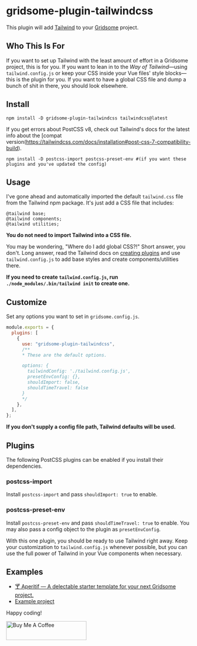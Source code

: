 # gridsome-plugin-tailwindcss

This plugin will add [Tailwind](http://tailwindcss.com) to your
[Gridsome](http://gridsome.org) project.

## Who This Is For

If you want to set up Tailwind with the least amount of effort in a Gridsome
project, this is for you. If you want to lean in to the _Way of
Tailwind_&mdash;using `tailwind.config.js` or keep your CSS inside your Vue
files' style blocks&mdash;this is the plugin for you. If you want to have a
global CSS file and dump a bunch of shit in there, you should look elsewhere.

## Install

`npm install -D gridsome-plugin-tailwindcss tailwindcss@latest` 


If you get errors about PostCSS v8, check out Tailwind's docs for the latest info about the [compat version(https://tailwindcss.com/docs/installation#post-css-7-compatibility-build).


`npm install -D postcss-import postcss-preset-env #(if you want these plugins and you've updated the config)`

## Usage

I've gone ahead and automatically imported the default `tailwind.css` file from
the Tailwind npm package. It's just add a CSS file that includes:

```postcss
@tailwind base;
@tailwind components;
@tailwind utilities;
```

**You do not need to import Tailwind into a CSS file.**

You may be wondering, "Where do I add global CSS?!" Short answer, you don't.
Long answer, read the Tailwind docs on [creating plugins][plugins] and use
`tailwind.config.js` to add base styles and create components/utilities there.

**If you need to create `tailwind.config.js`, run `./node_modules/.bin/tailwind init` to create one.**

[plugins]: https://tailwindcss.com/docs/plugins/#app

## Customize

Set any options you want to set in `gridsome.config.js`.

```javascript
module.exports = {
  plugins: [
    {
      use: "gridsome-plugin-tailwindcss",
      /**
      * These are the default options.

      options: {
        tailwindConfig: './tailwind.config.js',
        presetEnvConfig: {},
        shouldImport: false,
        shouldTimeTravel: false
      }
      */
    },
  ],
};
```

**If you don't supply a config file path, Tailwind defaults will be used.**

## Plugins

The following PostCSS plugins can be enabled if you install their dependencies.

### postcss-import

Install `postcss-import` and pass `shouldImport: true` to enable.

### postcss-preset-env

Install `postcss-preset-env` and pass `shouldTimeTravel: true` to enable. You may also pass a
config object to the plugin as `presetEnvConfig`.

With this one plugin, you should be ready to use Tailwind right away. Keep your
customization to `tailwind.config.js` whenever possible, but you can use the
full power of Tailwind in your Vue components when
necessary.

## Examples

- [🍸 Aperitif &mdash; A delectable starter template for your next Gridsome project.](https://github.com/brandonpittman/aperitif)
- [Example project](http://github.com/brandonpittman/gridsome-plugin-tailwindcss-ffs)

Happy coding!

<a href="https://www.buymeacoffee.com/blp" target="_blank"><img src="https://cdn.buymeacoffee.com/buttons/default-blue.png" alt="Buy Me A Coffee" style="height: 51px !important;width: 217px !important;" ></a>
